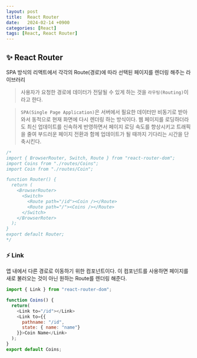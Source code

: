 ```yaml
---
layout: post
title:  React Router
date:   2024-02-14 +0900
categories: [React]
tags: [React, React Router]
---
```



## ✨ React Router

SPA 방식의 리액트에서 각각의 Route(경로)에 따라 선택된 페이지를 렌더링 해주는 라이브러리

> 사용자가 요청한 경로에 데이터가 전달될 수 있게 하는 것을 `라우팅(Routing)`이라고 한다.

> `SPA(Single Page Application)`은 서버에서 필요한 데이터만 비동기로 받아와서 동적으로 현재 화면에 다시 렌더링 하는 방식이다. 웹 페이지를 로딩하더라도 최신 업데이트를 신속하게 반영하면서 페이지 로딩 속도를 향상시키고 트래픽을 줄여 부드러운 페이지 전환과 함께 업데이트가 될 때까지 기다리는 시간을 단축시킨다.

```javascript
/*
import { BrowserRouter, Switch, Route } from "react-router-dom";
import Coins from "./routes/Coins";
import Coin from "./routes/Coin";

function Router() {
  return (
    <BrowserRouter>
      <Switch>
        <Route path="/id"><Coin /></Route>
        <Route path="/"><Coins /></Route>
      </Switch>
    </BrowserRoter>
  );
}
export default Router;
*/
```

### ⚡ Link

앱 내에서 다른 경로로 이동하기 위한 컴포넌트이다. 이 컴포넌트를 사용하면 페이지를 새로 불러오는 것이 아닌 원하는 Route를 렌더링 해준다.

```javascript
import { Link } from "react-router-dom";

function Coins() { 
  return(
    <Link to="/id"></Link>
    <Link to={{
      pathname: "/id",
      state: { name: "name"}
    }}>Coin Name</Link>
  );
}
export default Coins;
```